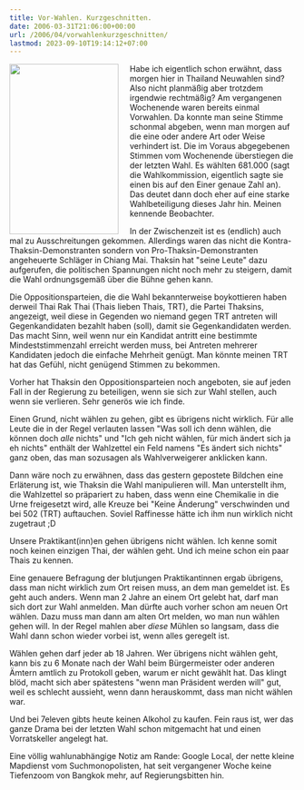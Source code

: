 ```yaml
---
title: Vor-Wahlen. Kurzgeschnitten.
date: 2006-03-31T21:06:00+00:00
url: /2006/04/vorwahlenkurzgeschnitten/
lastmod: 2023-09-10T19:14:12+07:00
---
```

<img src="/images/208.jpg" style="height:300px; width:192px;float: left;margin-right: 20px;" />Habe ich eigentlich schon erwähnt, dass morgen hier in Thailand Neuwahlen sind? Also nicht planmäßig aber trotzdem irgendwie rechtmäßig? Am vergangenen Wochenende waren bereits einmal Vorwahlen. Da konnte man seine Stimme schonmal abgeben, wenn man morgen auf die eine oder andere Art oder Weise verhindert ist. Die im Voraus abgegebenen Stimmen vom Wochenende überstiegen die der letzten Wahl. Es wählten 681.000 (sagt die Wahlkommission, eigentlich sagte sie einen bis auf den Einer genaue Zahl an). Das deutet dann doch eher auf eine starke Wahlbeteiligung dieses Jahr hin. Meinen kennende Beobachter.

In der Zwischenzeit ist es (endlich) auch mal zu Ausschreitungen gekommen. Allerdings waren das nicht die Kontra-Thaksin-Demonstranten sondern von Pro-Thaksin-Demonstranten angeheuerte Schläger in Chiang Mai. Thaksin hat "seine Leute" dazu aufgerufen, die politischen Spannungen nicht noch mehr zu steigern, damit die Wahl ordnungsgemäß über die Bühne gehen kann.

Die Oppositionsparteien, die die Wahl bekannterweise boykottieren haben derweil Thai Rak Thai (Thais lieben Thais, TRT), die Partei Thaksins, angezeigt, weil diese in Gegenden wo niemand gegen TRT antreten will Gegenkandidaten bezahlt haben (soll), damit sie Gegenkandidaten werden. Das macht Sinn, weil wenn nur ein Kandidat antritt eine bestimmte Mindeststimmenzahl erreicht werden muss, bei Antreten mehrerer Kandidaten jedoch die einfache Mehrheit genügt. Man könnte meinen TRT hat das Gefühl, nicht genügend Stimmen zu bekommen.

Vorher hat Thaksin den Oppositionsparteien noch angeboten, sie auf jeden Fall in der Regierung zu beteiligen, wenn sie sich zur Wahl stellen, auch wenn sie verlieren. Sehr generös wie ich finde.

Einen Grund, nicht wählen zu gehen, gibt es übrigens nicht wirklich. Für alle Leute die in der Regel verlauten lassen "Was soll ich denn wählen, die können doch _alle_ nichts" und "Ich geh nicht wählen, für mich ändert sich ja eh nichts" enthält der Wahlzettel ein Feld namens "Es ändert sich nichts" ganz oben, das man sozusagen als Wahlverweigerer anklicken kann.

Dann wäre noch zu erwähnen, dass das gestern gepostete Bildchen eine Erläterung ist, wie Thaksin die Wahl manipulieren will. Man unterstellt ihm, die Wahlzettel so präpariert zu haben, dass wenn eine Chemikalie in die Urne freigesetzt wird, alle Kreuze bei "Keine Änderung" verschwinden und bei 502 (TRT) auftauchen. Soviel Raffinesse hätte ich ihm nun wirklich nicht zugetraut ;D

Unsere Praktikant(inn)en gehen übrigens nicht wählen. Ich kenne somit noch keinen einzigen Thai, der wählen geht. Und ich meine schon ein paar Thais zu kennen.

Eine genauere Befragung der blutjungen Praktikantinnen ergab übrigens, dass man nicht wirklich zum Ort reisen muss, an dem man gemeldet ist. Es geht auch anders. Wenn man 2 Jahre an einem Ort gelebt hat, darf man sich dort zur Wahl anmelden. Man dürfte auch vorher schon am neuen Ort wählen. Dazu muss man dann am alten Ort melden, wo man nun wählen gehen will. In der Regel mahlen aber _diese_ Mühlen so langsam, dass die Wahl dann schon wieder vorbei ist, wenn alles geregelt ist.

Wählen gehen darf jeder ab 18 Jahren. Wer übrigens nicht wählen geht, kann bis zu 6 Monate nach der Wahl beim Bürgermeister oder anderen Ämtern amtlich zu Protokoll geben, warum er nicht gewählt hat. Das klingt blöd, macht sich aber spätestens "wenn man Präsident werden will" gut, weil es schlecht aussieht, wenn dann herauskommt, dass man nicht wählen war.

Und bei 7eleven gibts heute keinen Alkohol zu kaufen. Fein raus ist, wer das ganze Drama bei der letzten Wahl schon mitgemacht hat und einen Vorratskeller angelegt hat.

Eine völlig wahlunabhängige Notiz am Rande: Google Local, der nette kleine Mapdienst vom Suchmonopolisten, hat seit vergangener Woche keine Tiefenzoom von Bangkok mehr, auf Regierungsbitten hin.
